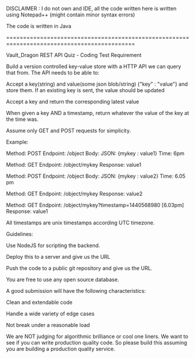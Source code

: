 DISCLAIMER :
I do not own and IDE, all the code written here is written using Notepad++ (might contain minor syntax errors)

The code is written in Java

============================================================================================

Vault_Dragon REST API Quiz - Coding Test Requirement

Build a version controlled key-value store with a HTTP API we can query that from. The API needs to be able to:

Accept a key(string) and value(some json blob/string) {"key" : "value"} and store them. If an existing key is sent, the value should be updated

Accept a key and return the corresponding latest value

When given a key AND a timestamp, return whatever the value of the key at the time was.

Assume only GET and POST requests for simplicity.

Example:

Method: POST
Endpoint: /object
Body: JSON: {mykey : value1}
Time: 6pm

Method: GET
Endpoint: /object/mykey
Response: value1

Method: POST
Endpoint: /object
Body: JSON: {mykey : value2}
Time: 6.05 pm

Method: GET
Endpoint: /object/mykey
Response: value2

Method: GET
Endpoint: /object/mykey?timestamp=1440568980 [6.03pm]
Response: value1

All timestamps are unix timestamps according UTC timezone.

Guidelines:

Use NodeJS for scripting the backend.

Deploy this to a server and give us the URL

Push the code to a public git repository and give us the URL.

You are free to use any open source database.

A good submission will have the following characteristics:

Clean and extendable code

Handle a wide variety of edge cases

Not break under a reasonable load

We are NOT judging for algorithmic brilliance or cool one liners. We want to see if you can write production quality code. So please build this assuming you are building a production quality service.